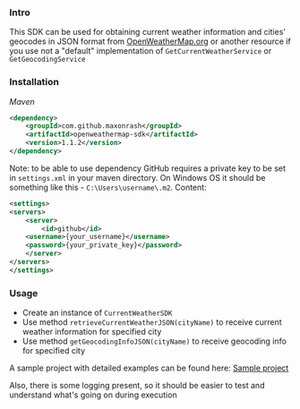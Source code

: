 ### Intro

This SDK can be used for obtaining current weather information and cities' geocodes in JSON format from <a href="https://openweathermap.org/">OpenWeatherMap.org</a> or another resource if you use not a "default" implementation of `GetCurrentWeatherService` or `GetGeocodingService`

### Installation

*Maven*

```xml
<dependency>
    <groupId>com.github.maxonrash</groupId>
    <artifactId>openweathermap-sdk</artifactId>
    <version>1.1.2</version>
</dependency>
```

Note: to be able to use dependency GitHub requires a private key to be set in `settings.xml` in your maven directory. On Windows OS it should be something like this - `C:\Users\username\.m2`. Content:  
```xml
<settings>
<servers>
    <server>
        <id>github</id>
	<username>{your_username}</username>
	<password>{your_private_key}</password>
    </server>
</servers>
</settings>
```

### Usage

- Create an instance of `CurrentWeatherSDK`  
- Use method `retrieveCurrentWeatherJSON(cityName)` to receive current weather information for specified city  
- Use method `getGeocodingInfoJSON(cityName)` to receive geocoding info for specified city

A sample project with detailed examples can be found here: <a href="https://github.com/MaxonRash/openweathermap-sdk-usage-example">Sample project</a>

Also, there is some logging present, so it should be easier to test and understand what's going on during execution